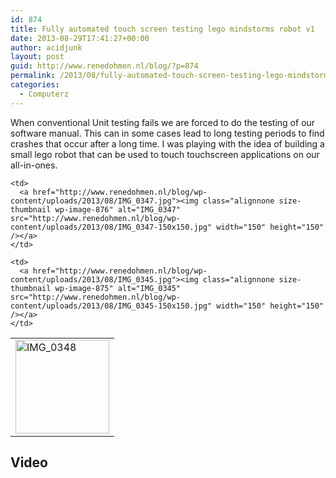 ```yaml
---
id: 874
title: Fully automated touch screen testing lego mindstorms robot v1
date: 2013-08-29T17:41:27+00:00
author: acidjunk
layout: post
guid: http://www.renedohmen.nl/blog/?p=874
permalink: /2013/08/fully-automated-touch-screen-testing-lego-mindstorms-robot-v1/
categories:
  - Computerz
---
```

When conventional Unit testing fails we are forced to do the testing of our software manual. This can in some cases lead to long testing periods to find crashes that occur after a long time. I was playing with the idea of building a small lego robot that can be used to touch touchscreen applications on our all-in-ones.

<table>
  <tr>
    <td>
      <a href="http://www.renedohmen.nl/blog/wp-content/uploads/2013/08/IMG_0348.jpg"><img class="alignnone size-thumbnail wp-image-877" alt="IMG_0348" src="http://www.renedohmen.nl/blog/wp-content/uploads/2013/08/IMG_0348-150x150.jpg" width="150" height="150" /></a>
    </td>
    
    <td>
      <a href="http://www.renedohmen.nl/blog/wp-content/uploads/2013/08/IMG_0347.jpg"><img class="alignnone size-thumbnail wp-image-876" alt="IMG_0347" src="http://www.renedohmen.nl/blog/wp-content/uploads/2013/08/IMG_0347-150x150.jpg" width="150" height="150" /></a>
    </td>
    
    <td>
      <a href="http://www.renedohmen.nl/blog/wp-content/uploads/2013/08/IMG_0345.jpg"><img class="alignnone size-thumbnail wp-image-875" alt="IMG_0345" src="http://www.renedohmen.nl/blog/wp-content/uploads/2013/08/IMG_0345-150x150.jpg" width="150" height="150" /></a>
    </td>
  </tr>
</table>

## Video